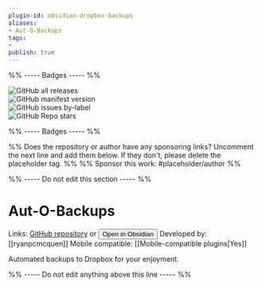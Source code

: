 ```yaml
---
plugin-id: obsidian-dropbox-backups
aliases:
- Aut-O-Backups
tags: 
- 
publish: true
---
```


%% ----- Badges ----- %%

![GitHub all releases](https://img.shields.io/github/downloads/ryanpcmcquen/obsidian-dropbox-backups/total?color=573E7A&logo=github&style=for-the-badge)   
![GitHub manifest version](https://img.shields.io/github/manifest-json/v/ryanpcmcquen/obsidian-dropbox-backups?color=573E7A&logo=github&style=for-the-badge)   
![GitHub issues by-label](https://img.shields.io/github/issues/ryanpcmcquen/obsidian-dropbox-backups/help%20wanted?color=573E7A&logo=github&style=for-the-badge)   
![GitHub Repo stars](https://img.shields.io/github/stars/ryanpcmcquen/obsidian-dropbox-backups?color=573E7A&logo=github&style=for-the-badge)

%% ----- Badges ----- %%

%% Does the repository or author have any sponsoring links? Uncomment the next line and add them below. If they don't, please delete the placeholder tag. %%
%% Sponsor this work: #placeholder/author %%

%% ----- Do not edit this section ----- %%

# Aut-O-Backups

Links: [GitHub repository](https://github.com/ryanpcmcquen/obsidian-dropbox-backups) or [<button id=HH>Open in Obsidian</button>](obsidian://goto-plugin?id=obsidian-dropbox-backups)
Developed by: [[ryanpcmcquen]]
Mobile compatible: [[Mobile-compatible plugins|Yes]]

Automated backups to Dropbox for your enjoyment.

%% ----- Do not edit anything above this line ----- %% 

